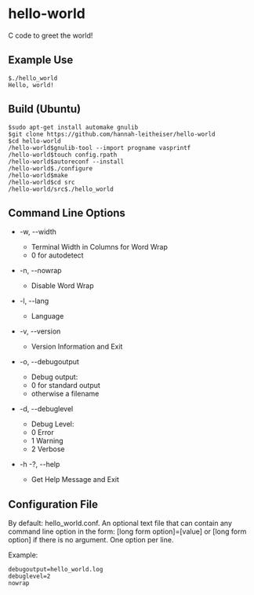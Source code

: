 # hello-world
C code to greet the world!

## Example Use

```console
$./hello_world
Hello, world!
```

## Build (Ubuntu)

```console
$sudo apt-get install automake gnulib
$git clone https://github.com/hannah-leitheiser/hello-world
$cd hello-world
/hello-world$gnulib-tool --import progname vasprintf
/hello-world$touch config.rpath
/hello-world$autoreconf --install
/hello-world$./configure
/hello-world$make
/hello-world$cd src
/hello-world/src$./hello_world
```

## Command Line Options

* -w, --width
   * Terminal Width in Columns for Word Wrap
   *  0 for autodetect

* -n, --nowrap
  -   Disable Word Wrap

* -l, --lang
    - Language

* -v, --version
    - Version Information and Exit

* -o, --debugoutput
    - Debug output:
    - 0 for standard output
    - otherwise a filename

* -d, --debuglevel
    - Debug Level:
    - 0 Error
    - 1 Warning
    - 2 Verbose

* -h -?, --help
   -  Get Help Message and Exit

## Configuration File

By default: hello_world.conf.  An optional text file that can contain any command line option in the form: [long form option]=[value] or [long form option] if there is no argument.  One option per line.

Example:

```
debugoutput=hello_world.log
debuglevel=2
nowrap
``` 
